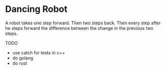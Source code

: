 # Dancing Robot

A robot takes one step forward. Then two steps back. Then every step after he steps forward the difference between the change in the previous two steps.

TODO
- use catch for tests in c++
- do golang
- do rust

